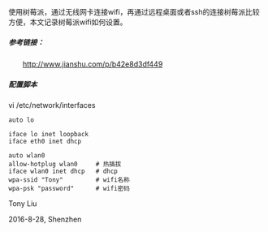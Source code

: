 使用树莓派，通过无线网卡连接wifi，再通过远程桌面或者ssh的连接树莓派比较方便，本文记录树莓派wifi如何设置。

##### 参考链接：

 　　http://www.jianshu.com/p/b42e8d3df449

##### 配置脚本

vi /etc/network/interfaces

```
auto lo

iface lo inet loopback
iface eth0 inet dhcp

auto wlan0
allow-hotplug wlan0     # 热插拔
iface wlan0 inet dhcp   # dhcp
wpa-ssid "Tony"         # wifi名称
wpa-psk "password"      # wifi密码
```

Tony Liu

2016-8-28, Shenzhen